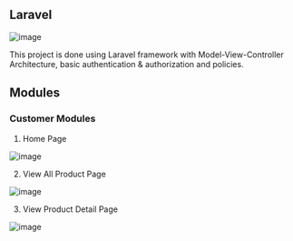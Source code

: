 ## Laravel

![image](https://user-images.githubusercontent.com/98612606/193645465-8fcbf0c6-01d4-413d-b906-23c704108efe.png)

This project is done using Laravel framework with Model-View-Controller Architecture, basic authentication & authorization and policies.



## Modules

### Customer Modules

1. Home Page

![image](https://user-images.githubusercontent.com/98612606/193645916-789df24f-cd0e-4daf-8f22-79cf5b51fcd6.png)


2. View All Product Page

![image](https://user-images.githubusercontent.com/98612606/193646686-0a12ef0c-a408-495b-af88-e354565095bb.png)


3. View Product Detail Page

![image](https://user-images.githubusercontent.com/98612606/193646585-3ba57530-c6d8-406a-8cdd-77f2ad1d3560.png)


